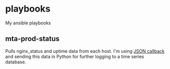 # playbooks
My ansible playbooks

## mta-prod-status
Pulls nginx_status and uptime data from each host. I'm using [JSON callback](https://github.com/ansible/ansible/blob/devel/lib/ansible/plugins/callback/json.py) and sending this data in Python for further logging to a time series database.
